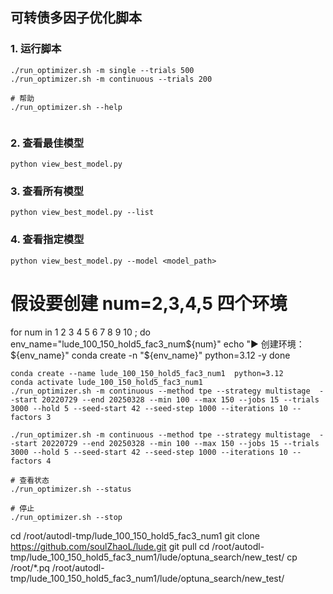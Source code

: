 ## 可转债多因子优化脚本


### 1. 运行脚本
```
./run_optimizer.sh -m single --trials 500
./run_optimizer.sh -m continuous --trials 200  

# 帮助
./run_optimizer.sh --help


```

### 2. 查看最佳模型
```
python view_best_model.py
```

### 3. 查看所有模型
```
python view_best_model.py --list
```

### 4. 查看指定模型
```
python view_best_model.py --model <model_path>
```


# 假设要创建 num=2,3,4,5 四个环境
for num in 1 2 3 4 5 6 7 8 9 10 ; do
  env_name="lude_100_150_hold5_fac3_num${num}"
  echo "▶️ 创建环境：${env_name}"
  conda create -n "${env_name}" python=3.12 -y
done

```
conda create --name lude_100_150_hold5_fac3_num1  python=3.12
conda activate lude_100_150_hold5_fac3_num1
./run_optimizer.sh -m continuous --method tpe --strategy multistage  --start 20220729 --end 20250328 --min 100 --max 150 --jobs 15 --trials 3000 --hold 5 --seed-start 42 --seed-step 1000 --iterations 10 --factors 3 

./run_optimizer.sh -m continuous --method tpe --strategy multistage  --start 20220729 --end 20250328 --min 100 --max 150 --jobs 15 --trials 3000 --hold 5 --seed-start 42 --seed-step 1000 --iterations 10 --factors 4 

# 查看状态
./run_optimizer.sh --status

# 停止
./run_optimizer.sh --stop
```



cd /root/autodl-tmp/lude_100_150_hold5_fac3_num1
git clone https://github.com/soulZhaoL/lude.git
git pull
cd /root/autodl-tmp/lude_100_150_hold5_fac3_num1/lude/optuna_search/new_test/
cp /root/*.pq /root/autodl-tmp/lude_100_150_hold5_fac3_num1/lude/optuna_search/new_test/

